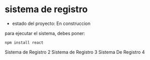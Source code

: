 <h1> sistema de registro</h1>

- estado del proyecto: En construccion

para ejecutar el sistema, debes poner:

```npm install react```

Sistema de Registro 2
Sistema de Registro 3
Sistema De Registro 4
